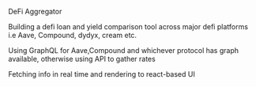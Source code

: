 DeFi Aggregator

Building a defi loan and yield comparison tool across major defi platforms i.e Aave, Compound, dydyx, cream etc. 

Using GraphQL for Aave,Compound and whichever protocol has graph available, otherwise using API to gather rates 

Fetching info in real time and rendering to react-based UI

